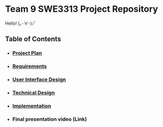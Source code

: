 # Team 9 SWE3313 Project Repository 
Hello! (｡･∀･)ﾉﾞ
## Table of Contents
- ### [Project Plan](Project%20Plan/README.md)
- ### [Requirements](Requirements)
- ### [User Interface Design](User%20Interface%20Design)
- ### [Technical Design](Technical%20Design)
- ### [Implementation](Implementation)
- ### Final presentation video (Link)
